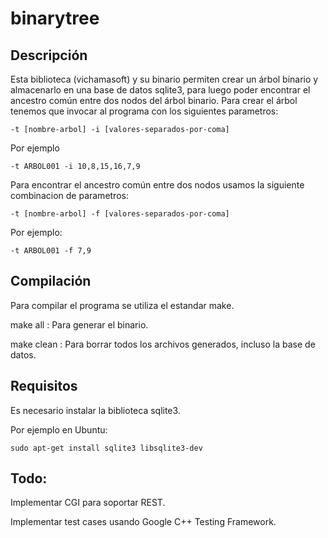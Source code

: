 # binarytree

## Descripción
Esta biblioteca (vichamasoft) y su binario permiten crear un árbol binario y almacenarlo en una base de datos sqlite3, para luego poder encontrar el ancestro común entre dos nodos del árbol binario.
Para crear el árbol  tenemos que invocar al programa con los siguientes parametros:


```
-t [nombre-arbol] -i [valores-separados-por-coma]

```

Por ejemplo 

```
-t ARBOL001 -i 10,8,15,16,7,9

```

Para encontrar el ancestro común entre dos nodos usamos la siguiente combinacion de parametros:

```
-t [nombre-arbol] -f [valores-separados-por-coma]

```

Por ejemplo:

```
-t ARBOL001 -f 7,9

```

## Compilación

Para compilar el programa se utiliza el estandar make.

make all : Para generar el binario.

make clean : Para borrar todos los archivos generados, incluso la base de datos.


## Requisitos

Es necesario instalar la biblioteca sqlite3.

Por ejemplo en Ubuntu:

```
sudo apt-get install sqlite3 libsqlite3-dev
```

## Todo:

Implementar CGI para soportar REST.

Implementar test cases usando Google C++ Testing Framework.
